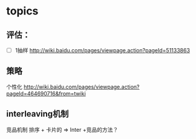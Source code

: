 # topics


## 评估：

* [ ]  1抽样  http://wiki.baidu.com/pages/viewpage.action?pageId=51133863


## 策略

个性化
http://wiki.baidu.com/pages/viewpage.action?pageId=464690716&from=twiki


## interleaving机制

竞品机制
排序 + 卡片的 => Inter +竞品的方法？


